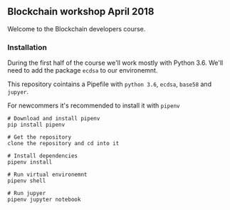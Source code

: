 ## Blockchain workshop April 2018
Welcome to the Blockchain developers course.

### Installation
During the first half of the course we'll work mostly with Python 3.6.
We'll need to add the package `ecdsa` to our environemnt.

This repository cointains a Pipefile with `python 3.6`, `ecdsa`,  `base58` and `jupyer`.

For newcommers it's recommended to install it with `pipenv`

```
# Download and install pipenv
pip install pipenv

# Get the repository
clone the repository and cd into it

# Install dependencies 
pipenv install

# Run virtual environemnt
pipenv shell

# Run jupyer
pipenv jupyter notebook
```